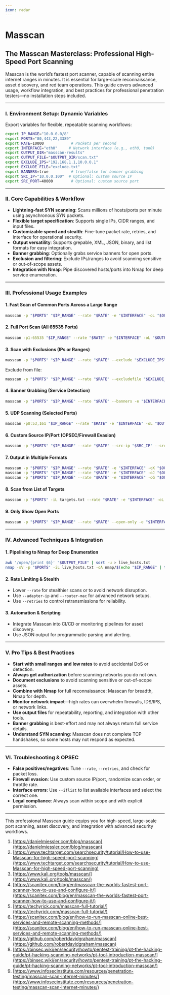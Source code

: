 ```yaml
---
icon: radar
---
```


# Masscan

## The Masscan Masterclass: Professional High-Speed Port Scanning

Masscan is the world’s fastest port scanner, capable of scanning entire internet ranges in minutes. It is essential for large-scale reconnaissance, asset discovery, and red team operations. This guide covers advanced usage, workflow integration, and best practices for professional penetration testers—no installation steps included.

***

### I. Environment Setup: Dynamic Variables

Export variables for flexible, repeatable scanning workflows:

```bash
export IP_RANGE="10.0.0.0/8"
export PORTS="80,443,22,3389"
export RATE=10000            # Packets per second
export INTERFACE="eth0"     # Network interface (e.g., eth0, tun0)
export OUTPUT_DIR="masscan-results"
export OUTPUT_FILE="$OUTPUT_DIR/scan.txt"
export EXCLUDE_IPS="192.168.1.1,10.0.0.1"
export EXCLUDE_FILE="exclude.txt"
export BANNERS=true          # true/false for banner grabbing
export SRC_IP="10.0.0.100"  # Optional: custom source IP
export SRC_PORT=40000        # Optional: custom source port
```

***

### II. Core Capabilities & Workflow

* **Lightning-fast SYN scanning**: Scans millions of hosts/ports per minute using asynchronous SYN packets.
* **Flexible target specification**: Supports single IPs, CIDR ranges, and input files.
* **Customizable speed and stealth**: Fine-tune packet rate, retries, and interface for operational security.
* **Output versatility**: Supports grepable, XML, JSON, binary, and list formats for easy integration.
* **Banner grabbing**: Optionally grabs service banners for open ports.
* **Exclusion and filtering**: Exclude IPs/ranges to avoid scanning sensitive or out-of-scope assets.
* **Integration with Nmap**: Pipe discovered hosts/ports into Nmap for deep service enumeration.

***

### III. Professional Usage Examples

#### 1. Fast Scan of Common Ports Across a Large Range

```bash
masscan -p "$PORTS" "$IP_RANGE" --rate "$RATE" -e "$INTERFACE" -oL "$OUTPUT_FILE"
```

#### 2. Full Port Scan (All 65535 Ports)

```bash
masscan -p1-65535 "$IP_RANGE" --rate "$RATE" -e "$INTERFACE" -oL "$OUTPUT_FILE"
```

#### 3. Scan with Exclusions (IPs or Ranges)

```bash
masscan -p "$PORTS" "$IP_RANGE" --rate "$RATE" --exclude "$EXCLUDE_IPS" -e "$INTERFACE" -oL "$OUTPUT_FILE"
```

Exclude from file:

```bash
masscan -p "$PORTS" "$IP_RANGE" --rate "$RATE" --excludefile "$EXCLUDE_FILE" -e "$INTERFACE" -oL "$OUTPUT_FILE"
```

#### 4. Banner Grabbing (Service Detection)

```bash
masscan -p "$PORTS" "$IP_RANGE" --rate "$RATE" --banners -e "$INTERFACE" -oJ "$OUTPUT_DIR/scan.json"
```

#### 5. UDP Scanning (Selected Ports)

```bash
masscan -pU:53,161 "$IP_RANGE" --rate "$RATE" -e "$INTERFACE" -oL "$OUTPUT_DIR/udp.txt"
```

#### 6. Custom Source IP/Port (OPSEC/Firewall Evasion)

```bash
masscan -p "$PORTS" "$IP_RANGE" --rate "$RATE" --src-ip "$SRC_IP" --src-port "$SRC_PORT" -e "$INTERFACE" -oL "$OUTPUT_FILE"
```

#### 7. Output in Multiple Formats

```bash
masscan -p "$PORTS" "$IP_RANGE" --rate "$RATE" -e "$INTERFACE" -oX "$OUTPUT_DIR/scan.xml"
masscan -p "$PORTS" "$IP_RANGE" --rate "$RATE" -e "$INTERFACE" -oJ "$OUTPUT_DIR/scan.json"
masscan -p "$PORTS" "$IP_RANGE" --rate "$RATE" -e "$INTERFACE" -oG "$OUTPUT_DIR/scan.grep"
```

#### 8. Scan from List of Targets

```bash
masscan -p "$PORTS" -iL targets.txt --rate "$RATE" -e "$INTERFACE" -oL "$OUTPUT_FILE"
```

#### 9. Only Show Open Ports

```bash
masscan -p "$PORTS" "$IP_RANGE" --rate "$RATE" --open-only -e "$INTERFACE" -oL "$OUTPUT_FILE"
```

***

### IV. Advanced Techniques & Integration

#### 1. Pipelining to Nmap for Deep Enumeration

```bash
awk '/open/{print $6}' "$OUTPUT_FILE" | sort -u > live_hosts.txt
nmap -sV -p "$PORTS" -iL live_hosts.txt -oA nmap/$(echo "$IP_RANGE" | tr '/:' '_')-services
```

#### 2. Rate Limiting & Stealth

* Lower `--rate` for stealthier scans or to avoid network disruption.
* Use `--adapter-ip` and `--router-mac` for advanced network setups.
* Use `--retries` to control retransmissions for reliability.

#### 3. Automation & Scripting

* Integrate Masscan into CI/CD or monitoring pipelines for asset discovery.
* Use JSON output for programmatic parsing and alerting.

***

### V. Pro Tips & Best Practices

* **Start with small ranges and low rates** to avoid accidental DoS or detection.
* **Always get authorization** before scanning networks you do not own.
* **Document exclusions** to avoid scanning sensitive or out-of-scope assets.
* **Combine with Nmap** for full reconnaissance: Masscan for breadth, Nmap for depth.
* **Monitor network impact**—high rates can overwhelm firewalls, IDS/IPS, or network links.
* **Use output files** for repeatability, reporting, and integration with other tools.
* **Banner grabbing** is best-effort and may not always return full service details.
* **Understand SYN scanning**: Masscan does not complete TCP handshakes, so some hosts may not respond as expected.

***

### VI. Troubleshooting & OPSEC

* **False positives/negatives**: Tune `--rate`, `--retries`, and check for packet loss.
* **Firewall evasion**: Use custom source IP/port, randomize scan order, or throttle rate.
* **Interface errors**: Use `--iflist` to list available interfaces and select the correct one.
* **Legal compliance**: Always scan within scope and with explicit permission.

***

This professional Masscan guide equips you for high-speed, large-scale port scanning, asset discovery, and integration with advanced security workflows.

1. [https://danielmiessler.com/blog/masscan](https://danielmiessler.com/blog/masscan)
2. [https://www.techtarget.com/searchsecurity/tutorial/How-to-use-Masscan-for-high-speed-port-scanning](https://www.techtarget.com/searchsecurity/tutorial/How-to-use-Masscan-for-high-speed-port-scanning)
3. [https://www.kali.org/tools/masscan/](https://www.kali.org/tools/masscan/)
4. [https://scanitex.com/blog/en/masscan-the-worlds-fastest-port-scanner-how-to-use-and-configure-it/](https://scanitex.com/blog/en/masscan-the-worlds-fastest-port-scanner-how-to-use-and-configure-it/)
5. [https://techyrick.com/masscan-full-tutorial/](https://techyrick.com/masscan-full-tutorial/)
6. [https://scanitex.com/blog/en/how-to-run-masscan-online-best-services-and-remote-scanning-methods/](https://scanitex.com/blog/en/how-to-run-masscan-online-best-services-and-remote-scanning-methods/)
7. [https://github.com/robertdavidgraham/masscan](https://github.com/robertdavidgraham/masscan)
8. [https://binsec.wiki/en/security/howto/pentest-training/pt-the-hacking-guide/pt-hacking-scanning-networks/pt-tool-introduction-masscan/](https://binsec.wiki/en/security/howto/pentest-training/pt-the-hacking-guide/pt-hacking-scanning-networks/pt-tool-introduction-masscan/)
9. [https://www.infosecinstitute.com/resources/penetration-testing/masscan-scan-internet-minutes/](https://www.infosecinstitute.com/resources/penetration-testing/masscan-scan-internet-minutes/)
